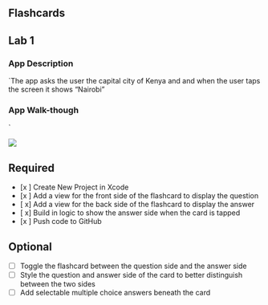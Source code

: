 ## Flashcards


## Lab 1

### App Description
`The app asks the user the capital city of Kenya and and when the user taps the screen it shows “Nairobi”

### App Walk-though
`

 ![](https://i.imgur.com/Yx2tRS7.gif)


## Required
- [x ] Create New Project in Xcode
- [x ] Add a view for the front side of the flashcard to display the question
- [ x] Add a view for the back side of the flashcard to display the answer
- [ x] Build in logic to show the answer side when the card is tapped
- [x ] Push code to GitHub
## Optional
- [ ] Toggle the flashcard between the question side and the answer side
- [ ] Style the question and answer side of the card to better distinguish between the two sides
- [ ] Add selectable multiple choice answers beneath the card
